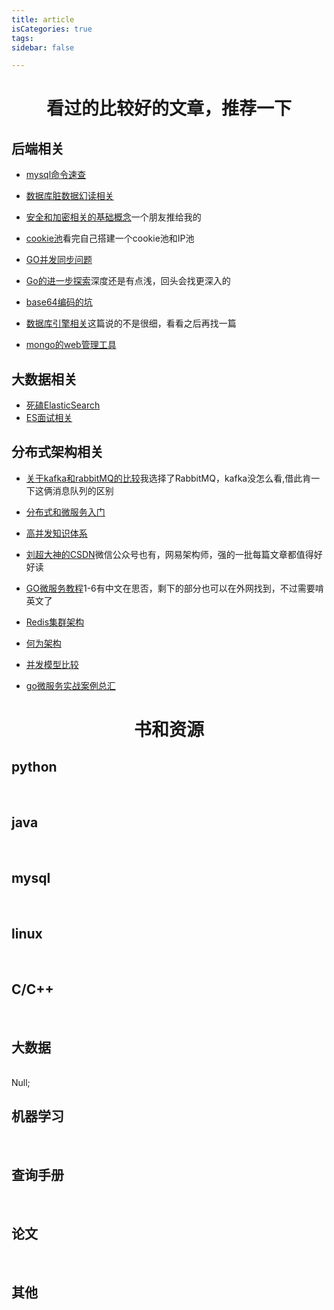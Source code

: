 ```yaml
---
title: article
isCategories: true
tags:
sidebar: false

---
```


<div align="center"><h1>看过的比较好的文章，推荐一下</h1></div>


<h2>后端相关</h2>

- <a href="https://mp.weixin.qq.com/s/87BoE2-0mW_3qALyNSpiTw">mysql命令速查</a>
- <a href="https://mp.weixin.qq.com/s/dBfHp2N7WYhTz-MyzG-Gwg?tdsourcetag=s_pctim_aiomsg">数据库脏数据幻读相关</a><br/>
- <a href="https://www.cnblogs.com/zfxJava/p/5295957.html">安全和加密相关的基础概念</a>一个朋友推给我的
- <a href="https://mp.weixin.qq.com/s?__biz=MzI5NDY1MjQzNA%3D%3D&mid=2247486839&idx=1&sn=9792823e2756609df3d6c4e4b81a3b05&client=tim&ADUIN=576359186&ADSESSION=1550569360&ADTAG=CLIENT.QQ.5597_.0&ADPUBNO=26881#wechat_redirect
">cookie池</a>看完自己搭建一个cookie池和IP池

- <a href="http://www.54tianzhisheng.cn/2018/08/30/go-sync/?hmsr=toutiao.io&utm_medium=toutiao.io&utm_source=toutiao.io&tdsourcetag=s_pctim_aiomsg
  ">GO并发同步问题</a><br/>

- <a href="https://chai2010.gitbooks.io/advanced-go-programming-book/ch1-basic/readme.html">Go的进一步探索</a>深度还是有点浅，回头会找更深入的
- <a href="https://liudanking.com/sitelog/%E9%AD%94%E9%AC%BC%E5%9C%A8%E7%BB%86%E8%8A%82%E4%B8%AD%EF%BC%9Abase64-%E4%BD%A0%E5%8F%AF%E8%83%BD%E4%B8%8D%E7%9F%A5%E9%81%93%E7%9A%84%E5%87%A0%E4%B8%AA%E7%BB%86%E8%8A%82/?hmsr=toutiao.io&utm_medium=toutiao.io&utm_source=toutiao.io&tdsourcetag=s_pctim_aiomsg
  ">base64编码的坑</a><br/>


- <a href="https://www.cnblogs.com/zhangjinghe/p/7599988.html">数据库引擎相关</a>这篇说的不是很细，看看之后再找一篇

- <a href="http://www.zuidaima.com/blog/3733322875669504.htm">mongo的web管理工具</a><br/>
<h2>大数据相关</h2>

- <a href="https://mp.weixin.qq.com/s/YJjazKXx8bfd8xdk_bUzrg">死磕ElasticSearch</a><br/>
- <a href="https://mp.weixin.qq.com/s/ShujBrEjZ4pXaFIM4pKqkA?tdsourcetag=s_pctim_aiomsg">ES面试相关</a><br/>


<h2>分布式架构相关</h2>

- <a href="https://mp.weixin.qq.com/s/7agqX9qQA48gFE1_tVId6w">关于kafka和rabbitMQ的比较</a>我选择了RabbitMQ，kafka没怎么看,借此肯一下这俩消息队列的区别
- <a href="https://mp.weixin.qq.com/s/Ao-aFytPb57vj694RhC39g">分布式和微服务入门</a><br/>
- <a href="https://mp.weixin.qq.com/s/U6E9x642eAGoLyMiDKPcSA">高并发知识体系</a><br/>
- <a href="https://blog.csdn.net/popsuper1982">刘超大神的CSDN</a>微信公众号也有，网易架构师，强的一批每篇文章都值得好好读
- <a href="https://segmentfault.com/a/1190000015135650?tdsourcetag=s_pctim_aiomsg">GO微服务教程</a>1-6有中文在思否，剩下的部分也可以在外网找到，不过需要啃英文了



- <a href="https://mp.weixin.qq.com/s/8H-Hd169s5Hlwn5F2ec25A">Redis集群架构</a><br/>
- <a href="https://mp.weixin.qq.com/s/z3kJ8_dT1wRa9K3J9iWZ8A">何为架构</a><br/>

- <a href="https://gobomb.github.io/post/high-concurrency-model/?hmsr=toutiao.io&utm_medium=toutiao.io&utm_source=toutiao.io&tdsourcetag=s_pctim_aiomsg">并发模型比较</a><br/>


- <a href="https://gocn.vip/question/1999">go微服务实战案例总汇</a><br/>


<div align="center"><h1>书和资源</h1></div>  

<h2>python</h2><br/>
    <Book name='改善python的91个建议' path='/python/%E6%94%B9%E5%96%84python%E7%9A%8491%E4%B8%AA%E5%BB%BA%E8%AE%AE.pdf' ></Book>
    <Book name='数据处理三剑客' path='/python/%E6%95%B0%E6%8D%AE%E5%A4%84%E7%90%86%E4%B8%89%E5%89%91%E5%AE%A2.pdf' ></Book>
<h2>java</h2><br/>
    <Book name='java进阶' path='/java/java%E8%BF%9B%E9%98%B6.pdf' ></Book>
    <Book name='阿里巴巴java开发手册' path='/java/%E9%98%BF%E9%87%8C%E5%B7%B4%E5%B7%B4java%E5%BC%80%E5%8F%91%E6%89%8B%E5%86%8C.pdf' ></Book>
<h2>mysql</h2><br/>
    <Book name='MySQL基础知识' path='/back/MySQL%E5%9F%BA%E7%A1%80%E7%9F%A5%E8%AF%86.pdf' ></Book>
    <Book name='mysql必知必会' path='/back/mysql%E5%BF%85%E7%9F%A5%E5%BF%85%E4%BC%9A.pdf' ></Book>
    <Book name='高性能Mysql' path='/back/%E9%AB%98%E6%80%A7%E8%83%BDmysql.pdf' ></Book>
<h2>linux</h2><br/>
    <Book name='鸟哥linux私房菜' path='/back/%E9%B8%9F%E5%93%A5linux%E7%A7%81%E6%88%BF%E8%8F%9C.pdf' ></Book>
<h2>C/C++</h2><br/>
    <Book name='C Primer plus' path='/back/C%20Primer%20plus.pdf' ></Book>
<h2>大数据</h2><br/>
Null;
<h2>机器学习</h2><br/>
    <Book name='南大周志华机器学习' path='/python/MechineLearning/%E5%8D%97%E5%A4%A7%E5%91%A8%E5%BF%97%E5%8D%8E-%E6%9C%BA%E5%99%A8%E5%AD%A6%E4%B9%A0.pdf' ></Book> 
    <Book name='解析卷积神经网络-魏秀参' path='/python/MechineLearning/%E8%A7%A3%E6%9E%90%E5%8D%B7%E7%A7%AF%E7%A5%9E%E7%BB%8F%E7%BD%91%E7%BB%9C-%E9%AD%8F%E7%A7%80%E5%8F%82.pdf' ></Book>
    <Book name='邱锡鹏-神经网络与深度学习' path='/python/MechineLearning/%E9%82%B1%E9%94%A1%E9%B9%8F-%E7%A5%9E%E7%BB%8F%E7%BD%91%E7%BB%9C%E4%B8%8E%E6%B7%B1%E5%BA%A6%E5%AD%A6%E4%B9%A0.pdf' ></Book>
<h2>查询手册</h2><br/> 
    <Book name='tensorflow手册' path='/handbook/tensorflow%E6%89%8B%E5%86%8C.pdf' ></Book>
    <Book name='selenium手册' path='/handbook/selenium%E6%89%8B%E5%86%8C.pdf' ></Book>
    <Book name='pythonC API手册' path='/handbook/pythonC%20API%E6%89%8B%E5%86%8C.pdf' ></Book>
<h2>论文</h2><br/>
    <Book name='Google map reduce' path='/paper/mapreduce-google%E8%AE%BA%E6%96%87.pdf' ></Book>
    <Book name='hadoop异构集群调度策略' path='/paper/%E5%BC%82%E6%9E%84hadoop%E9%9B%86%E7%BE%A4%E4%B8%8B%E7%9A%84%E8%B4%9F%E8%BD%BD%E8%87%AA%E9%80%82%E5%BA%94%E5%8F%8D%E9%A6%88%E8%B0%83%E5%BA%A6%E7%AD%96%E7%95%A5.pdf' ></Book>
<h2>其他</h2><br/>
    <Book name='数学建模基础' path='/Other/%E6%95%B0%E5%AD%A6%E5%BB%BA%E6%A8%A1%E5%9F%BA%E7%A1%80.pdf' ></Book>
    <Book name='网络协议大全' path='/Other/%E7%BD%91%E7%BB%9C%E5%A4%A7%E5%85%A8.pdf' ></Book>
    <Book name='阿里巴巴中台战略' path='/Other/%E9%98%BF%E9%87%8C%E4%B8%AD%E5%8F%B0%E6%88%98%E7%95%A5.pdf' ></Book>
    <Book name='阿里双十一' path='/Other/%E9%98%BF%E9%87%8C%E5%8F%8C%E5%8D%81%E4%B8%80.pdf' ></Book>
 

